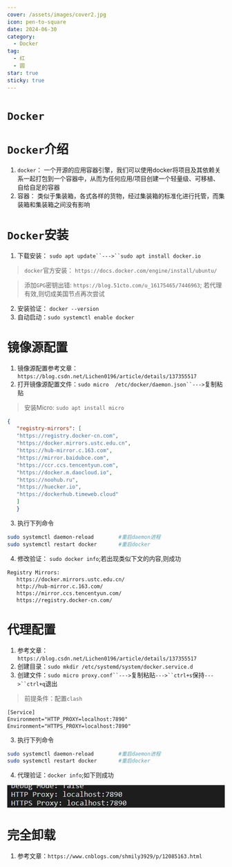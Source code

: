 ```yaml
---
cover: /assets/images/cover2.jpg
icon: pen-to-square
date: 2024-06-30
category:
  - Docker
tag:
  - 红
  - 圆
star: true
sticky: true
---
```

# `Docker`
# `Docker`介绍
1. `docker`： 一个开源的应用容器引擎，我们可以使用docker将项目及其依赖关系一起打包到一个容器中，从而为任何应用/项目创建一个轻量级、可移植、自给自足的容器
2. 容器： 类似于集装箱，各式各样的货物，经过集装箱的标准化进行托管，而集装箱和集装箱之间没有影响

# `Docker`安装
1. 下载安装： `sudo apt update``--->``sudo apt install docker.io`
> `docker`官方安装： `https://docs.docker.com/engine/install/ubuntu/`

> 添加`GPG`密钥出错: `https://blog.51cto.com/u_16175465/7446963`; 若代理有效,则切成美国节点再次尝试
2. 安装验证： `docker --version`
3. 自动启动：`sudo systemctl enable docker`

# 镜像源配置
1. 镜像源配置参考文章：`https://blog.csdn.net/Lichen0196/article/details/137355517`
2. 打开镜像源配置文件：`sudo micro  /etc/docker/daemon.json``--->`复制粘贴
> 安装Micro: `sudo apt install micro`
```json
{
   "registry-mirrors": [
   "https://registry.docker-cn.com",
   "https://docker.mirrors.ustc.edu.cn",
   "https://hub-mirror.c.163.com",
   "https://mirror.baidubce.com",
   "https://ccr.ccs.tencentyun.com",
   "https://docker.m.daocloud.io",
   "https://noohub.ru",
   "https://huecker.io",
   "https://dockerhub.timeweb.cloud"
   ]
   }
```
3. 执行下列命令
```bash
sudo systemctl daemon-reload		#重启daemon进程
sudo systemctl restart docker		#重启docker
```
4. 修改验证： `sudo docker info`;若出现类似下文的内容,则成功
```text
Registry Mirrors:
   https://docker.mirrors.ustc.edu.cn/
   http://hub-mirror.c.163.com/
   https://mirror.ccs.tencentyun.com/
   https://registry.docker-cn.com/
```

# 代理配置
1. 参考文章：`https://blog.csdn.net/Lichen0196/article/details/137355517`
2. 创建目录：`sudo mkdir /etc/systemd/system/docker.service.d`
3. 创建文件：`sudo micro proxy.conf``--->`复制粘贴`--->``ctrl+s`保持`--->``ctrl+q`退出
>  前提条件：配置`clash`
```text
[Service]
Environment="HTTP_PROXY=localhost:7890"
Environment="HTTPS_PROXY=localhost:7890"
```
3. 执行下列命令
```bash
sudo systemctl daemon-reload		#重启daemon进程
sudo systemctl restart docker		#重启docker
```
4. 代理验证：`docker info`;如下则成功

![img.png](/assets/images/LinuxService/img.png)

# 完全卸载
1. 参考文章：`https://www.cnblogs.com/shmily3929/p/12085163.html`


